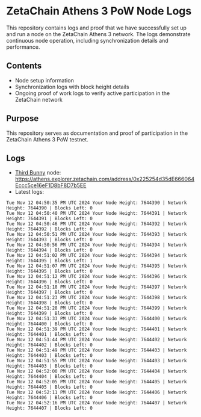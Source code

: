 # ZetaChain Athens 3 PoW Node Logs
This repository contains logs and proof that we have successfully set up and run a node on the ZetaChain Athens 3 network. The logs demonstrate continuous node operation, including synchronization details and performance.

## Contents
- Node setup information
- Synchronization logs with block height details
- Ongoing proof of work logs to verify active participation in the ZetaChain network

## Purpose
This repository serves as documentation and proof of participation in the ZetaChain Athens 3 PoW testnet.

## Logs

- [Third Bunny](https://thirdbunny.xyz/) node: https://athens.explorer.zetachain.com/address/0x225254d35dE666064Eccc5ce16eF1D8bF8D7b5EE
- Latest logs:
```
Tue Nov 12 04:50:35 PM UTC 2024 Your Node Height: 7644390 | Network Height: 7644390 | Blocks Left: 0
Tue Nov 12 04:50:40 PM UTC 2024 Your Node Height: 7644391 | Network Height: 7644391 | Blocks Left: 0
Tue Nov 12 04:50:46 PM UTC 2024 Your Node Height: 7644392 | Network Height: 7644392 | Blocks Left: 0
Tue Nov 12 04:50:51 PM UTC 2024 Your Node Height: 7644393 | Network Height: 7644393 | Blocks Left: 0
Tue Nov 12 04:50:56 PM UTC 2024 Your Node Height: 7644394 | Network Height: 7644394 | Blocks Left: 0
Tue Nov 12 04:51:02 PM UTC 2024 Your Node Height: 7644394 | Network Height: 7644395 | Blocks Left: 1
Tue Nov 12 04:51:07 PM UTC 2024 Your Node Height: 7644395 | Network Height: 7644395 | Blocks Left: 0
Tue Nov 12 04:51:12 PM UTC 2024 Your Node Height: 7644396 | Network Height: 7644396 | Blocks Left: 0
Tue Nov 12 04:51:18 PM UTC 2024 Your Node Height: 7644397 | Network Height: 7644397 | Blocks Left: 0
Tue Nov 12 04:51:23 PM UTC 2024 Your Node Height: 7644398 | Network Height: 7644398 | Blocks Left: 0
Tue Nov 12 04:51:28 PM UTC 2024 Your Node Height: 7644399 | Network Height: 7644399 | Blocks Left: 0
Tue Nov 12 04:51:33 PM UTC 2024 Your Node Height: 7644400 | Network Height: 7644400 | Blocks Left: 0
Tue Nov 12 04:51:39 PM UTC 2024 Your Node Height: 7644401 | Network Height: 7644401 | Blocks Left: 0
Tue Nov 12 04:51:44 PM UTC 2024 Your Node Height: 7644402 | Network Height: 7644402 | Blocks Left: 0
Tue Nov 12 04:51:49 PM UTC 2024 Your Node Height: 7644403 | Network Height: 7644403 | Blocks Left: 0
Tue Nov 12 04:51:55 PM UTC 2024 Your Node Height: 7644403 | Network Height: 7644403 | Blocks Left: 0
Tue Nov 12 04:52:00 PM UTC 2024 Your Node Height: 7644404 | Network Height: 7644404 | Blocks Left: 0
Tue Nov 12 04:52:05 PM UTC 2024 Your Node Height: 7644405 | Network Height: 7644405 | Blocks Left: 0
Tue Nov 12 04:52:11 PM UTC 2024 Your Node Height: 7644406 | Network Height: 7644406 | Blocks Left: 0
Tue Nov 12 04:52:16 PM UTC 2024 Your Node Height: 7644407 | Network Height: 7644407 | Blocks Left: 0
```
